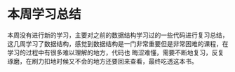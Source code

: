 # 本周学习总结
本周没有进行新的学习，主要对之前的数据结构学习过的一些代码进行复习总结，这几周学习了数据结构，感觉到数据结构是一门非常重要但是非常困难的课程，在学习的过程中有很多难以理解的地方，代码也
晦涩难懂，需要不断地复习，反复琢磨，在刷力扣地时候又不会的地方还要回来查看，最终吃透这本书。
